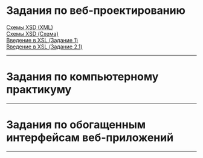 # Задания по веб-проектированию    
[Схемы XSD (XML)][1] <br>
[Схемы XSD (Схема)][2] <br>
[Введение в XSL (Задание 1)][3] <br>
[Введение в XSL (Задание 2.1)][4] <br>

[1]: https://kodaktor.ru/unsafe_9f2f7        "Схемы XSD (XML)"
[2]: https://kodaktor.ru/unsafe_82c16  "Схемы XSD (Схема)"
[3]: https://kodaktor.ru/?!=723b2c7    "Введение в XSL (Задание 1)"
[4]: https://kodaktor.ru/?!=723b2c7_6492d "Введение в XSL (Задание 2.1)"


*****



# Задания по компьютерному практикуму
*****



# Задания по обогащенным интерфейсам веб-приложений
*****


